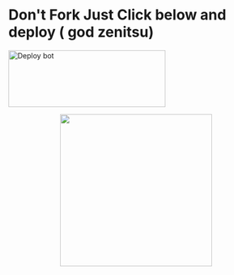 # Don't Fork Just Click below and deploy ( god zenitsu)
<a href="https://dashboard.heroku.com/new-app?template=https://github.com/godzenitsu/deploy-raganork" target="blank"><img align="center" src="https://i.imgur.com/6rs61MY.png" alt="Deploy bot" height="112" width="310" /></a>

<p align="center">
  <a href="https://www.instagram.com/whoois.zenitsu">
    <img height="300" src="https://i.imgur.com/WYh9QzP.jpeg">
  </a>
</p>
